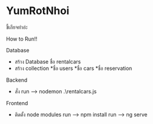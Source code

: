 # YumRotNhoi
ขี้เกียจทำอ่ะ

How to Run!!

  Database
  - สร้าง Database ชื่อ rentalcars
  - สร้าง collection 
      *ชื่อ users 
      *ชื่อ cars
      *ชื่อ reservation
  
  Backend
  - สั่ง run --> nodemon .\rentalcars.js

  Frontend
  - ติดตั้ง node modules
    run --> npm install 
    run --> ng serve



